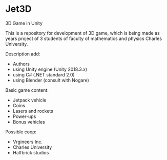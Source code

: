 # Jet3D
3D Game in Unity

This is a repository for development of 3D game, which is being made as years project of 3 students of faculty of mathematics and physics Charles University.


Description add:
  - Authors
  - using Unity engine (Unity 2018.3.x)
  - using C#  (.NET standard 2.0)
  - using Blender (consult with Nogare)

Basic game content:
  - Jetpack vehicle
  - Coins
  - Lasers and rockets
  - Power-ups
  - Bonus vehicles

Possible coop:
 - Vrgineers Inc.
 - Charles University
 - Halfbrick studios
